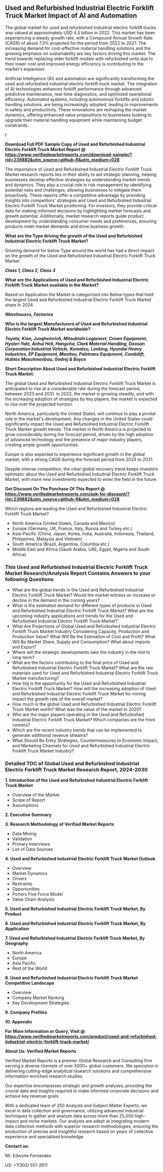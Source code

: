 <h2>Used and Refurbished Industrial Electric Forklift Truck Market Impact of AI and Automation</h2><p>The global market for used and refurbished industrial electric forklift trucks was valued at approximately USD 4.5 billion in 2022. This market has been experiencing a steady growth rate, with a Compound Annual Growth Rate (CAGR) of about 7.3% projected for the period from 2022 to 2027. The increasing demand for cost-effective material handling solutions and the growing emphasis on sustainability are key factors driving this market. The trend towards replacing older forklift models with refurbished units due to their lower cost and improved energy efficiency is contributing to the market's expansion.</p><p>Artificial Intelligence (AI) and automation are significantly transforming the used and refurbished industrial electric forklift truck market. The integration of AI technologies enhances forklift performance through advanced predictive maintenance, real-time diagnostics, and optimized operational efficiency. Automated systems, including autonomous forklifts and robotic handling solutions, are being increasingly adopted, leading to improvements in safety and productivity. These innovations are reshaping the market dynamics, offering enhanced value propositions to businesses looking to upgrade their material handling equipment while maintaining budget constraints.</p>t</p><p id="" class=""><strong>Download Full PDF Sample Copy of Used and Refurbished Industrial Electric Forklift Truck Market Report @ <a href="https://www.verifiedmarketreports.com/download-sample/?rid=239882&utm_source=github-R&utm_medium=028" target="_blank">https://www.verifiedmarketreports.com/download-sample/?rid=239882&utm_source=github-R&utm_medium=028</a></strong></p><p>The importance of&nbsp;Used and Refurbished Industrial Electric Forklift Truck Market research reports lies in their ability to aid strategic planning, helping businesses develop effective strategies by understanding market trends and dynamics. They play a crucial role in risk management by identifying potential risks and challenges, allowing businesses to mitigate them proactively. These reports offer a competitive advantage by providing insights into competitors' strategies and Used and Refurbished Industrial Electric Forklift Truck Market positioning. For investors, they provide critical data for making informed decisions by highlighting market forecasts and growth potential. Additionally, market research reports guide product development by understanding consumer needs and preferences, ensuring products meet market demands and drive business growth.</p><p><strong>What are the&nbsp;Type driving the growth of the Used and Refurbished Industrial Electric Forklift Truck Market?</strong></p><p id="" class="">Growing demand for below Type around the world has had a direct impact on the growth of the Used and Refurbished Industrial Electric Forklift Truck Market:</p><em><strong>Class 1, Class 2, Class 3</strong></em></p><strong>What are the&nbsp;Applications&nbsp;of Used and Refurbished Industrial Electric Forklift Truck Market available in the Market?</strong></p><p id="" class="">Based on Application the Market is categorized into Below types that held the largest Used and Refurbished Industrial Electric Forklift Truck Market share In 2024.</p><em><strong>Warehouses, Factories</strong></em></p><strong>Who is the largest Manufacturers of Used and Refurbished Industrial Electric Forklift Truck Market worldwide?</strong></p><p><em><strong>Toyota, Kion, Jungheinrich, Mitsubishi Logisnext, Crown Equipment, Hyster-Yale, Anhui Heli, Hangcha, Clark Material Handling, Doosan Corporation Industrial Vehicle, Komatsu, Lonking, Hyundai Heavy Industries, EP Equipment, Manitou, Paletrans Equipment, Combilift, Hubtex Maschinenbau, Godrej & Boyce</strong></em></p><p id="" class=""><strong>Short Description About Used and Refurbished Industrial Electric Forklift Truck Market:</strong></p><p>The global Used and Refurbished Industrial Electric Forklift Truck Market is anticipated to rise at a considerable rate during the forecast period, between 2023 and 2031. In 2022, the market is growing steadily, and with the increasing adoption of strategies by key players, the market is expected to rise over the projected horizon.</p><p>North America, particularly the United States, will continue to play a pivotal role in the market's development. Any changes in the United States could significantly impact the Used and Refurbished Industrial Electric Forklift Truck Market growth trends. The market in North America is projected to grow considerably during the forecast period, driven by the high adoption of advanced technology and the presence of major industry players, creating ample growth opportunities.</p><p>Europe is also expected to experience significant growth in the global market, with a strong CAGR during the forecast period from 2024 to 2031.</p><p>Despite intense competition, the clear global recovery trend keeps investors optimistic about the Used and Refurbished Industrial Electric Forklift Truck Market, with more new investments expected to enter the field in the future.</p><p id="" class=""><strong>Get Discount On The Purchase Of This Report @ <a href="https://www.verifiedmarketreports.com/ask-for-discount/?rid=239882&utm_source=github-R&utm_medium=028" target="_blank">https://www.verifiedmarketreports.com/ask-for-discount/?rid=239882&utm_source=github-R&utm_medium=028</a></strong></p>Which regions are leading the Used and Refurbished Industrial Electric Forklift Truck Market?</p><ul><li>North America (United States, Canada and Mexico)</li><li>Europe (Germany, UK, France, Italy, Russia and Turkey etc.)</li><li>Asia-Pacific (China, Japan, Korea, India, Australia, Indonesia, Thailand, Philippines, Malaysia and Vietnam)</li><li>South America (Brazil, Argentina, Columbia etc.)</li><li>Middle East and Africa (Saudi Arabia, UAE, Egypt, Nigeria and South Africa)</li></ul><h3 id="" class="">This Used and Refurbished Industrial Electric Forklift Truck Market Research/Analysis Report Contains Answers to your following Questions</h3><ul><li>What are the global trends in the Used and Refurbished Industrial Electric Forklift Truck Market? Would the market witness an increase or decline in the demand in the coming years?</li><li>What is the estimated demand for different types of products in Used and Refurbished Industrial Electric Forklift Truck Market? What are the upcoming industry applications and trends for the Used and Refurbished Industrial Electric Forklift Truck Market?</li><li>What Are Projections of Global Used and Refurbished Industrial Electric Forklift Truck Market Industry Considering Capacity, Production and Production Value? What Will Be the Estimation of Cost and Profit? What Will Be Market Share, Supply and Consumption? What about imports and Export?</li><li>Where will the strategic developments take the industry in the mid to long-term?</li><li>What are the factors contributing to the final price of Used and Refurbished Industrial Electric Forklift Truck Market? What are the raw materials used for Used and Refurbished Industrial Electric Forklift Truck Market manufacturing?</li><li>How big is the opportunity for the Used and Refurbished Industrial Electric Forklift Truck Market? How will the increasing adoption of Used and Refurbished Industrial Electric Forklift Truck Market for mining impact the growth rate of the overall market?</li><li>How much is the global Used and Refurbished Industrial Electric Forklift Truck Market worth? What was the value of the market In 2020?</li><li>Who are the major players operating in the Used and Refurbished Industrial Electric Forklift Truck Market? Which companies are the front runners?</li><li>Which are the recent industry trends that can be implemented to generate additional revenue streams?</li><li>What Should Be Entry Strategies, Countermeasures to Economic Impact, and Marketing Channels for Used and Refurbished Industrial Electric Forklift Truck Market Industry?</li></ul><h3 id="" class="">Detailed TOC of Global Used and Refurbished Industrial Electric Forklift Truck Market Research Report, 2024-2030</h3><p id="" class=""><strong>1. Introduction of the Used and Refurbished Industrial Electric Forklift Truck Market</strong></p><ul><li>Overview of the Market</li><li>Scope of Report</li><li>Assumptions</li></ul><p id="" class=""><strong>2. Executive Summary</strong></p><p id="" class=""><strong>3. Research Methodology of Verified Market Reports</strong></p><ul><li>Data Mining</li><li>Validation</li><li>Primary Interviews</li><li>List of Data Sources</li></ul><p id="" class=""><strong>4. Used and Refurbished Industrial Electric Forklift Truck Market Outlook</strong></p><ul><li>Overview</li><li>Market Dynamics</li><li>Drivers</li><li>Restraints</li><li>Opportunities</li><li>Porters Five Force Model</li><li>Value Chain Analysis</li></ul><p id="" class=""><strong>5. Used and Refurbished Industrial Electric Forklift Truck Market, By Product</strong></p><p id="" class=""><strong>6. Used and Refurbished Industrial Electric Forklift Truck Market, By Application</strong></p><p id="" class=""><strong>7. Used and Refurbished Industrial Electric Forklift Truck Market, By Geography</strong></p><ul><li>North America</li><li>Europe</li><li>Asia Pacific</li><li>Rest of the World</li></ul><p id="" class=""><strong>8. Used and Refurbished Industrial Electric Forklift Truck Market Competitive Landscape</strong></p><ul><li>Overview</li><li>Company Market Ranking</li><li>Key Development Strategies</li></ul><p id="" class=""><strong>9. Company Profiles</strong></p><p id="" class=""><strong>10. Appendix</strong></p><p id="" class=""><strong>For More Information or Query, Visit @ <a href="https://www.verifiedmarketreports.com/product/used-and-refurbished-industrial-electric-forklift-truck-market/" target="_blank">https://www.verifiedmarketreports.com/product/used-and-refurbished-industrial-electric-forklift-truck-market/</a></strong></p><p id="" class=""><strong>About Us: Verified Market Reports</strong></p><p id="" class="">Verified Market Reports is a premier Global Research and Consulting firm serving a diverse clientele of over 5000+ global customers. We specialize in delivering cutting-edge analytical research solutions and comprehensive information-enriched research studies.</p><p id="" class="">Our expertise encompasses strategic and growth analyses, providing the crucial data and insights required to make informed corporate decisions and achieve key revenue goals.</p><p id="" class="">With a dedicated team of 250 Analysts and Subject Matter Experts, we excel in data collection and governance, utilizing advanced industrial techniques to gather and analyze data across more than 25,000 high-impact and niche markets. Our analysts are adept at integrating modern data collection methods with superior research methodologies, ensuring the production of precise and insightful research based on years of collective experience and specialized knowledge.</p><p id="" class=""><strong>Contact us:</strong></p><p id="" class="">Mr. Edwyne Fernandes</p><p id="" class="">US: +1(302) 551-2611</p>
